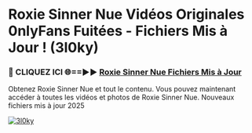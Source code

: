 # Roxie Sinner Nue Vidéos Originales 0nlyFans Fuitées - Fichiers Mis à Jour ! (3l0ky)

<h3>🔴 CLIQUEZ ICI 🌐==►► <a href="https://tinyurl.com/2pmr4ezf" rel="nofollow">Roxie Sinner Nue Fichiers Mis à Jour</a></h3>

Obtenez Roxie Sinner Nue et tout le contenu. Vous pouvez maintenant accéder à toutes les vidéos et photos de Roxie Sinner Nue. Nouveaux fichiers mis à jour 2025

[![3l0ky](https://i.imgur.com/6SNvagu.gif)](https://tinyurl.com/2pmr4ezf)
